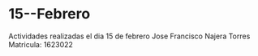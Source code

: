 # 15--Febrero
Actividades realizadas el dia 15 de febrero
Jose Francisco Najera Torres Matricula: 1623022
